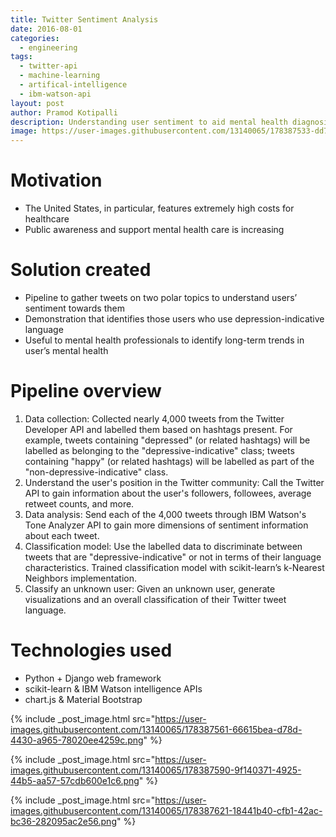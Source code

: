 ```yaml
---
title: Twitter Sentiment Analysis
date: 2016-08-01
categories:
  - engineering
tags:
  - twitter-api
  - machine-learning
  - artifical-intelligence
  - ibm-watson-api
layout: post
author: Pramod Kotipalli
description: Understanding user sentiment to aid mental health diagnosis
image: https://user-images.githubusercontent.com/13140065/178387533-dd7c868a-b32d-4995-a9c4-99503e06d02c.png
---
```


# Motivation

- The United States, in particular, features extremely high
  costs for healthcare
- Public awareness and support mental health care is
  increasing

# Solution created

- Pipeline to gather tweets on two polar topics to
  understand users’ sentiment towards them
- Demonstration that identifies those users who use
  depression-indicative language
- Useful to mental health professionals to identify
  long-term trends in user’s mental health

# Pipeline overview

1. Data collection: Collected nearly 4,000 tweets from the
   Twitter Developer API and labelled them based on hashtags
   present. For example, tweets containing "depressed" (or
   related hashtags) will be labelled as belonging to the
   "depressive-indicative" class; tweets containing "happy"
   (or related hashtags) will be labelled as part of the
   "non-depressive-indicative" class.
2. Understand the user's position in the Twitter community:
   Call the Twitter API to gain information about the user's
   followers, followees, average retweet counts, and more.
3. Data analysis: Send each of the 4,000 tweets through IBM
   Watson's Tone Analyzer API to gain more dimensions of
   sentiment information about each tweet.
4. Classification model: Use the labelled data to
   discriminate between tweets that are
   "depressive-indicative" or not in terms of their language
   characteristics. Trained classification model with
   scikit-learn’s k-Nearest Neighbors implementation.
5. Classify an unknown user: Given an unknown user, generate
   visualizations and an overall classification of their
   Twitter tweet language.

# Technologies used

- Python + Django web framework
- scikit-learn & IBM Watson intelligence APIs
- chart.js & Material Bootstrap

{% include _post_image.html src="https://user-images.githubusercontent.com/13140065/178387561-66615bea-d78d-4430-a965-78020ee4259c.png" %}

{% include _post_image.html src="https://user-images.githubusercontent.com/13140065/178387590-9f140371-4925-44b5-aa57-57cdb600e1c6.png" %}

{% include _post_image.html src="https://user-images.githubusercontent.com/13140065/178387621-18441b40-cfb1-42ac-bc36-282095ac2e56.png" %}
